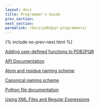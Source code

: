 ```yaml
---
layout: docs
title: Programmer's Guide
prev_section:
next_section:
permalink: /docs/pdb2pqr-programmers/
---
```

<script type="text/javascript" language="JavaScript"><!--
function HideContent(d) {
document.getElementById(d).style.display = "none";
}
function ShowContent(d) {
document.getElementById(d).style.display = "block";
}
function ReverseDisplay(d) {
if(document.getElementById(d).style.display == "none") { document.getElementById(d).style.display = "block"; }
else { document.getElementById(d).style.display = "none"; }
}
//--></script>



{% include no-prev-next.html %}




<a href="javascript:ReverseDisplay('user-defined')">Adding user-defined functions to PDB2PQR</a>

<div id="user-defined" style="display:none;">

	<p>The extensions directory is a particularly useful feature of PDB2PQR, as it allows users to add their own desired functionality to PDB2PQR and use PDB2PQR's object-oriented hierarchy. All functions in the extensions directory are automatically loaded into PDB2PQR as command line options using the function's name, and are called after all other steps (optimization, atom addition, parameter assignment) have been completed. As a result any available functions are particularly useful for post-processing, or for analysis without any changes to the input structure by using the --clean flag. Please see the PDB2PQR extensions documentation for a basic template for setting up a new script.</p>
	<p>One of the advantages of using PDB2PQR in this fashion is the ability to use built-in PDB2PQR functions. While a full and more detailed API can be found in the pydoc documentation, some useful functions are listed below:</p>

	<h2>From protein.py</h2>

	<h3>Class Protein</h3>
	<ul>
		<li><code>printAtoms(atomlist, flag)</code> Print a list of atoms</li>
		<li><code>getResidues()</code> Return a list of residues</li>
		<li><code>numResidues()</code> Return the number of residues</li>
		<li><code>numAtoms()</code> Return the number of atoms</li>
		<li><code>getAtoms()</code> Return a list of atom objects</li>
		<li><code>getChains()</code> Return a list of chains</li>
	</ul>

	<h2>From structures.py</h2>

	<h3>Class Chain</h3>
	<ul>
		<li><code>getResidues()</code> Return a list of residues in the chain</li>
		<li><code>numResidues()</code> Return the number of residues in the chain</li>
		<li><code>numAtoms()</code> Return the number of atoms in the chain</li>
		<li><code>getAtoms()</code> Return a list of atom objects in the chain</li>
	</ul>

	<h3>Class Residue</h3>
	<ul>
		<li><code>numAtoms()</code> Return the number of atoms in the residue</li>
		<li><code>addAtom(atom)</code> Add the atom object to the residue</li>
		<li><code>removeAtom(name)</code> Remove a specific atom from the residue</li>
		<li><code>renameAtom(old, new)</code> Rename atom "old" with "new"</li>
		<li><code>getAtom(name)</code> Return a specific atom from the residue</li>
		<li><code>hasAtom(name)</code> Determine if the residue has the atom "name"</li>
	</ul>

	<h3>Class Atom</h3>
	<ul>
		<li><code>getCoords()</code> Return the x/y/z coordinates of the atom</li>
		<li><code>isHydrogen()</code> Determine if the atom is a hydrogen or not</li>
		<li><code>isBackbone()</code> Determine whether the atom is from the backbone</li>
	</ul>

	<h2>From utilities.py</h2>
	<ul>
		<li><code>getAngle(c1, c2, c3)</code> Get the angle between the three coordinate sets</li>
		<li><code>getDihedral(c1, c2, c3, c4)</code> Get the dihedral angle from the four coordinates</li>
		<li><code>distance(c1, c2)</code> Return the distance between the two coordinates</li>
		<li><code>add(c1, c2)</code> Return c1 + c2</li>
		<li><code>subtract(c1, c2)</code> Return c1 - c2</li>
		<li><code>cross(c1, c2)</code> Return the cross product of c1 and c2</li>
		<li><code>dot(c1, c2)</code> Return the dot product of c1 and c2</li>
		<li><code>normalize(c1)</code> Normalize the c1 coordinates</li>
	</ul>

	<hr />

</div>






<a href="javascript:ReverseDisplay('api-documentation')">API Documentation</a>

<div id="api-documentation" style="display:none;">
	<p>API documentation for the Python source code can be obtained through the Python <code>pydoc</code> utility. The best way to access this documentation is by running.</p>

	<h2>From protein.py</h2>

{% highlight text %}
pydoc -p 9876
{% endhighlight %}

in one of the PDB2PQR source code directories, where 9876 is an arbitrary port number. You can then point your web browser to <code>http://localhost:9876</code> to access the API documentation.

	<hr />

</div>







<a href="javascript:ReverseDisplay('atom-residue-naming')">Atom and residue naming scheme</a>

<div id="atom-residue-naming" style="display:none;">

	<h2>Overview</h2>

	<p>As mentioned above, the XML files provide an easy way for PDB2PQR to parse data. PDB2PQR extends the built-in SAX XML parser to allow the code to go from input file to PDB2PQR object without any intermediate steps.</p>
	<p>The difficulty of adding a new forcefield to PDB2PQR depends on the naming scheme used in that forcefield. To start, either a flat file or XML file containing the desired forcefield's parameters should be made - see AMBER.DAT and AMBER.xml for examples. If the forcefield's naming scheme matches the canonical naming scheme, that's all that is necessary. If the naming schemes differ, however, conversions must be made. These are made in the *.names file (see CHARMM.names, for example). In this file you will see sections like:</p>


	{% highlight text %}
	<residue>
	   <name>WAT</name>
	   <useresname>TP3M</useresname>
	   <atom>
		   <name>O</name>
		   <useatomname>OH2</useatomname>
	   </atom>
	</residue>
	{% endhighlight %}


	<p>This section tells PDB2PQR that for the oxygen atom O in WAT, CHARMM uses the names OH2 and TP3M, respectively. When the XML file is read in, PDB2PQR ensures that the WAT/O pair points to TP3M/OH2 such that the appropriate parameters are returned. But for naming schemes that greatly differ from the PDB2PQR canonical naming scheme, this could get really ugly. As a result, PDB2PQR can use regular expressions to simplify the renaming process, i.e.:</p>
	{% highlight text %}
	<residue>
	   <name>[NC]?...$</name>
	   <atom>
		   <name>H</name>
		   <useatomname>HN</useatomname>
	   </atom>
	</residue>
	{% endhighlight %}



	<p>This section of code will ensure that the H atom of all canonical residue names that match the [NC]?...$ regular expression point to HN instead. This regular expression matches all three-letter residue names, residue names with an 'N' prepended (N-Termini), and residue names with a 'C' prepended (C-Termini). For twenty amino acids, sixty residue name changes can all be done by a single section. The use of regular expressions is therefore a much more powerful method of handling naming scheme differences than working on a one to one basis. For those unfamiliar with using regular expressions, check out the <a href="https://docs.python.org/2/howto/regex.html">Python-specific guide</a>.</p>
	<p>There are a few other additional notes when using the *.names file. First, the $group variable is used to denote the matching group of a regular expression, for instance:</p>

	{% highlight text %}
	<residue>
	   <name>HI([PDE])$</name>
	   <useresname>HS$group</useresname>
	</residue>
	{% endhighlight %}

	<p>This section replaces HIP/HID/HIE with HSP/HSD/HSE by first matching the HI([PDE])$ regular expression and then using the group that is enclosed by parantheses to fill in the name to use.</p>
	<p>Second, sections are cumulative - since CHARMM, for instance, has a patch-based naming scheme, one single canonical residue name can map to multiple forcefield-scheme names. Let's look at how to map an SS-bonded Cysteine (canonical name CYX) to the CHARMM naming scheme:</p>

	{% highlight text %}
	<residue>
	   <name>CYX</name>
	   <useresname>CYS</useresname>
	</residue>
	<residue>
	   <name>CYX</name>
	   <useresname>DISU</useresname>
	   <atom>
		   <name>CB</name>
		   <useatomname>1CB</useatomname>
	   </atom>
	   <atom>
		   <name>SG</name>
		   <useatomname>1SG</useatomname>
	   </atom>
	</residue>
	{% endhighlight %}

	<p>The CYX residue is first mapped to CHARMM's CYS, and then to CHARMM's DISU object. All atom names that are found in DISU overwrite those found in CYS - in effect, the DISU patch is applied to CYS, yielding the desired CYX. This cumulative can be repeated as necessary.</p>


	<h2>Specific atom-naming scheme</h2>

	<p>In an ideal world each individual residue and atom would have a standard, distinct name. Unfortunately <a href="http://www.bmrb.wisc.edu/ref_info/atom_nom.tbl">several naming schemes for atoms exist</a>, particularly for hydrogens. As such, in order to detect the presence/absence of atoms in a protein, an internal canonical naming scheme is used. The naming scheme used in PDB2PQR is the one recommended by the PDB itself, and derives from the IUPAC naming recommendations found in:</p>
	<p><i>J. L. Markley, et al., "Recommendations for the Presentation of NMR Structures of Proteins and Nucleic Acids," Pure & Appl. Chem., 70 (1998): 117-142.</i></p>

	<p>This canonical naming scheme is used as the default PDB2PQR output. All conversions in PDB2PQR use the internal canonical naming scheme to determine distinct atom names. In previous versions of PDB2PQR these conversions were stored in long lists of if statements, but for transparency and editing this is a bad thing. Instead, all conversions can now be found in the various XML files found in PDB2PQR - for more discussion on the XML files see the XML section.</p>
	<p>There are a few additions to the canonical naming scheme, mirrored after the AMBER naming scheme (chosen since for the most part it follows the IUPAC recommendations). These changes are made in PATCHES.xml, and allow any of the following to be patched as necessary as well as detected on input:</p>

	<h3>Terminal Naming Additions</h3>
	<ul>
		<li><code>N*</code> N-Terminal Residue (i.e. NALA, NLEU)</li>
		<li><code>NEUTRAL-N*</code> Neutral N-Terminal Residue</code</li>
		<li><code>C*</code> C-Terminal Residue (i.e. CLYS, CTYR)</li>
		<li><code>NEUTRAL-C*</code> Neutral C-Terminal Residue</li>
		<li><code>*5</code> 5-Terminus for Nucleic Acids (i.e. DA5)</li>
		<li><code>*3</code> 3-Terminus for Nucleic Acids (i.e. DA3)</li>
	</ul>

	<h3>Amino Acid Residue Additions (see dat/PATCHES.xml)</h3>

	<ul>
		<li><code>ASH</code> Neutral ASP</li>
		<li><code>CYX</code> SS-bonded CYS</li>
		<li><code>CYM</code> Negative CYS</li>
		<li><code>GLH</code> Neutral GLU</li>
		<li><code>HIP</code> Positive HIS</li>
		<li><code>HID</code> Neutral HIS, proton HD1 present</li>
		<li><code>HIE</code> Neutral HIS, proton HE2 present</li>
		<li><code>LYN</code> Neutral LYS</li>
		<li><code>TYM</code> Negative TYR</li>
	</ul>


	<hr />

</div>





<a href="javascript:ReverseDisplay('canonical-naming-scheme')">Canonical naming scheme</a>

<div id="canonical-naming-scheme" style="display:none;">


	<p>In an ideal world each individual residue and atom would have a standard, distinct name. Unfortunately <a href="http://www.bmrb.wisc.edu/ref_info/atom_nom.tbl">several naming schemes for atoms exist</a>, particularly for hydrogens. As such, in order to detect the presence/absence of atoms in a protein, an internal canonical naming scheme is used. The naming scheme used in PDB2PQR is the one recommended by the PDB itself, and derives from the IUPAC naming recommendations found in:</p>
	<p><i>J. L. Markley, et al., "Recommendations for the Presentation of NMR Structures of Proteins and Nucleic Acids," Pure & Appl. Chem., 70 (1998): 117-142.</i></p>
	<p>This canonical naming scheme is used as the default PDB2PQR output. For a list of standard residue/atom name pairs, please see the PDB Change Advisory Notice regarding the naming scheme.</p>
	<p>All conversions in PDB2PQR use the internal canonical naming scheme to determine distinct atom names. In previous versions of PDB2PQR these conversions were stored in long lists of if statements, but for transparency and editing this is a bad thing. Instead, all conversions can now be found in the various XML files found in PDB2PQR - for more discussion on the XML files see the XML section of the Programmer Guide.</p>
	<p>There are a few additions to the canonical naming scheme, mirrored after the AMBER naming scheme (chosen since for the most part it follows the IUPAC recommendations). These changes are made in PATCHES.xml, and allow any of the following to be patched as necessary as well as detected on input:</p>

	<h3>Terminal Naming Additions</h3>

	<table>
		<tr>
			<td>>N*</td>
			<td>>N-Terminal Residue (i.e. NALA, NLEU)</td>
		</tr>
		<tr>
			<td>>NEUTRAL-N*</td>
			<td>>Neutral N-Terminal Residue</td>
		</tr>
		<tr>
			<td>>C*</td>
			<td>>C-Terminal Residue (i.e. CLYS, CTYR)</td>
		</tr>
		<tr>
			<td>>NEUTRAL-C*</td>
			<td>>Neutral C-Terminal Residue</td>
		</tr>
		<tr>
			<td>>*5&nbsp;</td>
			<td>>5-Terminus for Nucleic Acids (i.e. DA5)</td>
		</tr>
		<tr>
			<td>>*3</td>
			<td>>3-Terminus for Nucleic Acids (i.e. DA3)</td>
		</tr>
	</table>


	<h3>Amino Acid Residue Additions</h3>

	<table>
		<tr>
			<td>ASH</td>
			<td>Neutral ASP</td>
		</tr>
		<tr>
			<td>CYX</td>
			<td>SS-bonded CYS</td>
		</tr>
		<tr>
			<td>CYM</td>
			<td>Negative CYS</td>
		</tr>
		<tr>
			<td>GLH</td>
			<td>Neutral GLU</td>
		</tr>
		<tr>
			<td>HIP</td>
			<td>Positive HIS</td>
		</tr>
		<tr>
			<td>HID</td>
			<td>Neutral HIS, proton HD1 present</td>
		</tr>
		<tr>
			<td>HIE</td>
			<td>Neutral HIS, proton HE2 present</td>
		</tr>
		<tr>
			<td>LYN</td>
			<td>Neutral LYS</td>
		</tr>
		<tr>
			<td>TYM</td>
			<td>Negative TYR</td>
		</tr>
	</table>


	<hr />

</div>




<a href="javascript:ReverseDisplay('python-file-documentation')">Python file documentation</a>

<div id="python-file-documentation" style="display:none;">

	<p>A full API can be found running the <code>pydoc -w</code> command in the PDB2PQR source tree.</p>

	<hr />

</div>





<a href="javascript:ReverseDisplay('using-xml-regex')">Using XML Files and Regular Expressions</a>

<div id="using-xml-regex" style="display:none;">

<p>As mentioned above, the XML files provide an easy way for PDB2PQR to parse data. PDB2PQR extends the built-in SAX XML parser to allow the code to go from input file to PDB2PQR object without any intermediate steps.</p>
<p>The difficulty of adding a new forcefield to PDB2PQR depends on the naming scheme used in that forcefield. To start, either a flat file or XML file containing the desired forcefield's parameters should be made - see AMBER.DAT and AMBER.xml for examples. If the forcefield's naming scheme matches the canonical naming scheme, that's all that is necessary. If the naming schemes differ, however, conversions must be made. These are made in the *.names file (see CHARMM.names for example). In this file you will see sections like:</p>


{% highlight text %}
<residue>
	<name>WAT</name>
	<useresname>TP3M</useresname>
	<atom>
		<name>O</name>
		<useatomname>OH2</useatomname>
	</atom>
</residue>
{% endhighlight %}

<p>This section tells PDB2PQR that for the oxygen atom O in WAT, CHARMM uses the names OH2 and TP3M, respectively. When the XML file is read in, PDB2PQR ensures that the WAT/O pair points to TP3M/OH2 such that the appropriate parameters are returned.</p>
<p>But for naming schemes that greatly differ from the PDB2PQR canonical naming scheme, this could get really ugly. As a result, PDB2PQR can use regular expressions to simplify the renaming process, i.e.:</p>

{% highlight text %}
<residue>
	<name>[NC]?...$</name>
	<atom>
		<name>H</name>
		<useatomname>HN</useatomname>
	</atom>
</residue>
{% endhighlight %}

<p>This section of code will ensure that the H atom of all canonical residue names that match the [NC]?...$ regular expression point to HN instead. This regular expression matches all three-letter residue names, residue names with an 'N' prepended (N-Termini), and residue names with a 'C' prepended (C-Termini). For twenty amino acids that is sixty residue name changes, all done by a single section. The use of regular expressions is therefore a much more powerful method of handling naming scheme differences than working on a one to one basis. For those unfamiliar with using regular expressions, check out the <a href="https://docs.python.org/2/howto/regex.html">Python-specific guide</a>.</p>
<p>There are a few other additional notes when using the *.names file. The $group variable is used to denote the matching group of a regular expression, for instance:</p>

{% highlight text %}
<residue>
	<name>HI([PDE])$</name>
	<useresname>HS$group</useresname>
</residue>
{% endhighlight %}

<p>This section replaces HIP/HID/HIE with HSP/HSD/HSE by first matching the HI([PDE])$ regular expression and then using the group that is enclosed by parantheses to fill in the name to use.</p>
<p>Sections are cumulative - since CHARMM, for instance, has a patch-based naming scheme, one single canonical residue name can map to multiple forcefield-scheme names. Let's look at how to map an SS-bonded Cysteine (canonical name CYX) to the CHARMM naming scheme:</p>

{% highlight text %}
<residue>
	<name>CYX</name>
	<useresname>CYS</useresname>
</residue>
<residue>
	<name>CYX</name>
	<useresname>DISU</useresname>
	<atom>
		<name>CB</name>
		<useatomname>1CB</useatomname>
	</atom>
	<atom>
		<name>SG</name>
		<useatomname>1SG</useatomname>
	</atom>
</residue>
{% endhighlight %}

<p>The CYX residue is first mapped to CHARMM's CYS, and then to CHARMM's DISU object. All atom names that are found in DISU overwrite those found in CYS - in effect, the DISU patch is applied to CYS, yielding the desired CYX. This cumulative can be repeated as necessary.</p>



</div>



